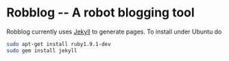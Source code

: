 # Robblog -- A robot blogging tool

Robblog currently uses [Jekyll](http://jekyllrb.com) to generate pages. To install under Ubuntu do

```bash
sudo apt-get install ruby1.9.1-dev 
sudo gem install jekyll
```

